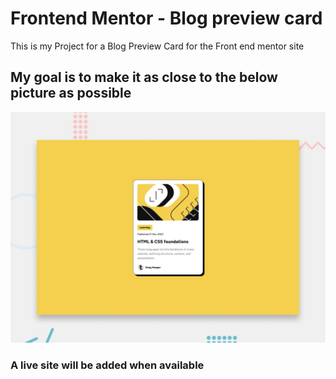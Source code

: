 # Frontend Mentor - Blog preview card

This is my Project for a Blog Preview Card for the Front end mentor site

## My goal is to make it as close to the below picture as possible

![Design preview for the Blog preview card coding challenge](./design/desktop-preview.jpg)

### A live site will be added when available
